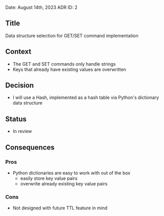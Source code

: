 

Date: August 14th, 2023
ADR ID: 2

## Title
Data structure selection for GET/SET command implementation

## Context
- The GET and SET commands only handle strings
- Keys that already have existing values are overwritten

## Decision
-   I will use a Hash, implemented as a hash table via Python's dictionary data structure

## Status
- In review

## Consequences
### Pros
-   Python dictionaries are easy to work with out of the box
    - easily store key value pairs
    - overwrite already existing key value pairs

### Cons
- Not designed with future TTL feature in mind
